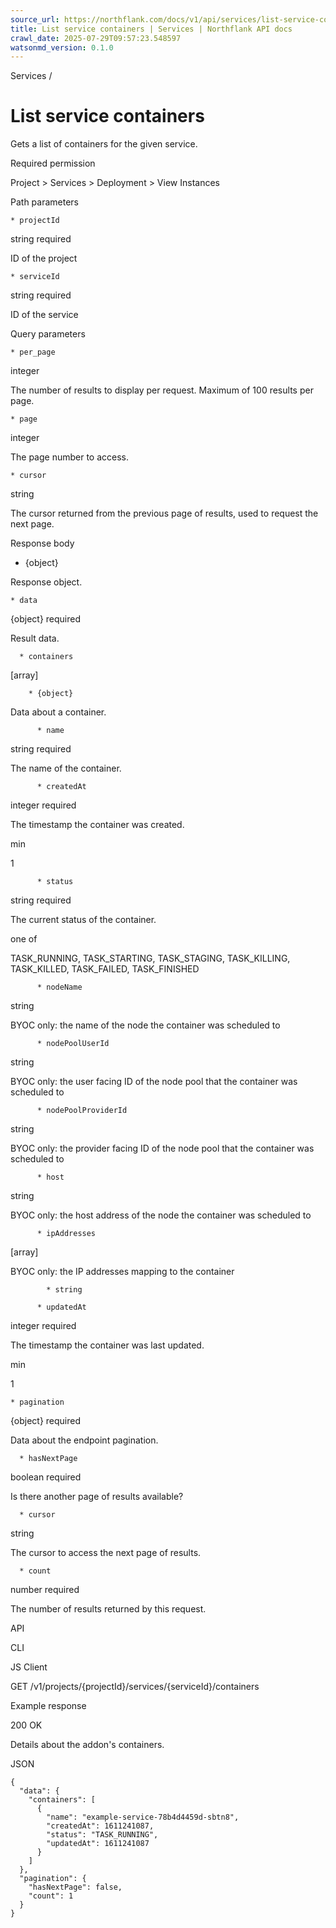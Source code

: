```yaml
---
source_url: https://northflank.com/docs/v1/api/services/list-service-containers
title: List service containers | Services | Northflank API docs
crawl_date: 2025-07-29T09:57:23.548597
watsonmd_version: 0.1.0
---
```


Services / 

# List service containers

Gets a list of containers for the given service.

Required permission

Project > Services > Deployment > View Instances

Path parameters

    * projectId

string required

ID of the project

    * serviceId

string required

ID of the service




Query parameters

    * per_page

integer

The number of results to display per request. Maximum of 100 results per page.

    * page

integer

The page number to access.

    * cursor

string

The cursor returned from the previous page of results, used to request the next page.




Response body

  * {object}

Response object.

    * data

{object} required

Result data.

      * containers

[array]

        * {object}

Data about a container.

          * name

string required

The name of the container.

          * createdAt

integer required

The timestamp the container was created.

min

1

          * status

string required

The current status of the container.

one of

TASK_RUNNING, TASK_STARTING, TASK_STAGING, TASK_KILLING, TASK_KILLED, TASK_FAILED, TASK_FINISHED

          * nodeName

string

BYOC only: the name of the node the container was scheduled to

          * nodePoolUserId

string

BYOC only: the user facing ID of the node pool that the container was scheduled to

          * nodePoolProviderId

string

BYOC only: the provider facing ID of the node pool that the container was scheduled to

          * host

string

BYOC only: the host address of the node the container was scheduled to

          * ipAddresses

[array]

BYOC only: the IP addresses mapping to the container

            * string

          * updatedAt

integer required

The timestamp the container was last updated.

min

1

    * pagination

{object} required

Data about the endpoint pagination.

      * hasNextPage

boolean required

Is there another page of results available?

      * cursor

string

The cursor to access the next page of results.

      * count

number required

The number of results returned by this request.




API

CLI

JS Client

GET /v1/projects/{projectId}/services/{serviceId}/containers

Example response

200 OK

Details about the addon's containers.

JSON
    
    
    {
      "data": {
        "containers": [
          {
            "name": "example-service-78b4d4459d-sbtn8",
            "createdAt": 1611241087,
            "status": "TASK_RUNNING",
            "updatedAt": 1611241087
          }
        ]
      },
      "pagination": {
        "hasNextPage": false,
        "count": 1
      }
    }